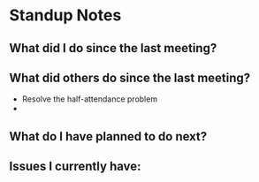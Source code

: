 # Standup Notes

## What did I do since the last meeting?

## What did others do since the last meeting?
- Resolve the half-attendance problem
- 

## What do I have planned to do next?

## Issues I currently have:
